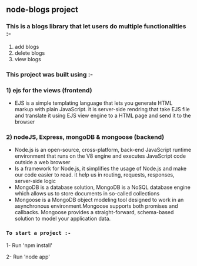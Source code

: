 ## node-blogs project

### This is a blogs library that let users do multiple functionalities :-

1) add blogs
2) delete blogs
3) view blogs


### This project was built using :-

### 1) ejs for the views (frontend)

- EJS is a simple templating language that lets you generate HTML markup with plain JavaScript. it is server-side rendring that take EJS file and translate it using EJS view   engine to a HTML page and send it to the browser

### 2) nodeJS, Express, mongoDB & mongoose (backend)

- Node.js is an open-source, cross-platform, back-end JavaScript runtime environment that runs on the V8 engine and executes JavaScript code outside a web browser
- Is a framework for Node.js, it simplifies the usage of Node.js and make our code easier to read. it help us in routing, requests, responses, server-side logic
- MongoDB is a database solution, MongoDB is a NoSQL database engine which allows us to store documents in so-called collections
- Mongoose is a MongoDB object modeling tool designed to work in an asynchronous environment.Mongoose supports both promises and callbacks. Mongoose provides a straight-forward, schema-based solution to model your application data.


### `To start a project :-` 

1- Run 'npm install'

2- Run 'node app'
